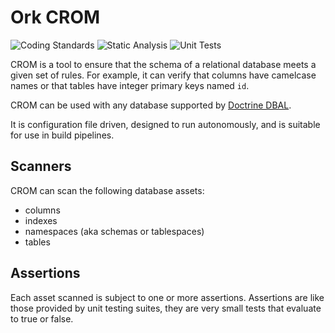 # Ork CROM

![Coding Standards](https://github.com/AlexHowansky/ork-crom/actions/workflows/phpcs.yml/badge.svg)
![Static Analysis](https://github.com/AlexHowansky/ork-crom/actions/workflows/phpstan.yml/badge.svg)
![Unit Tests](https://github.com/AlexHowansky/ork-crom/actions/workflows/test-unit.yml/badge.svg)

CROM is a tool to ensure that the schema of a relational database meets a given
set of rules. For example, it can verify that columns have camelcase names or
that tables have integer primary keys named `id`.

CROM can be used with any database supported by [Doctrine DBAL](https://www.doctrine-project.org/projects/doctrine-dbal/en/latest/reference/introduction.html).

It is configuration file driven, designed to run autonomously, and is suitable
for use in build pipelines.

## Scanners

CROM can scan the following database assets:

* columns
* indexes
* namespaces (aka schemas or tablespaces)
* tables

## Assertions

Each asset scanned is subject to one or more assertions. Assertions are like
those provided by unit testing suites, they are very small tests that evaluate
to true or false.
